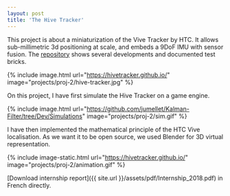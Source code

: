 ```yaml
---
layout: post
title: 'The Hive Tracker'
---
```


This project is about a miniaturization of the Vive Tracker by HTC. It allows sub-millimetric 3d positioning at scale, and embeds a 9DoF IMU with sensor fusion. The <a href="https://github.com/HiveTracker">repository</a> shows several developments and documented test bricks.

{% include image.html url="https://hivetracker.github.io/" image="projects/proj-2/hive-tracker.jpg" %}

On this project, I have first simulate the Hive Tracker on a game engine.

{% include image.html url="https://github.com/jumellet/Kalman-Filter/tree/Dev/Simulations" image="projects/proj-2/sim.gif" %}

I have then implemented the mathematical principle of the HTC Vive localisation. As we want it to be open source, we used Blender for 3D virtual representation.

{% include image-static.html url="https://hivetracker.github.io/" image="projects/proj-2/animation.gif" %}

[Download internship report]({{ site.url }}/assets/pdf/Internship_2018.pdf) in French directly.